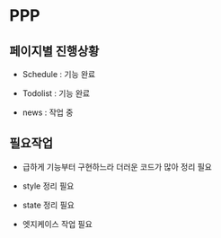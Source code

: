 
# PPP


## 페이지별 진행상황

- Schedule : 기능 완료

- Todolist : 기능 완료

- news : 작업 중




## 필요작업

- 급하게 기능부터 구현하느라 더러운 코드가 많아 정리 필요

- style 정리 필요  

- state 정리 필요  

- 엣지케이스 작업 필요
